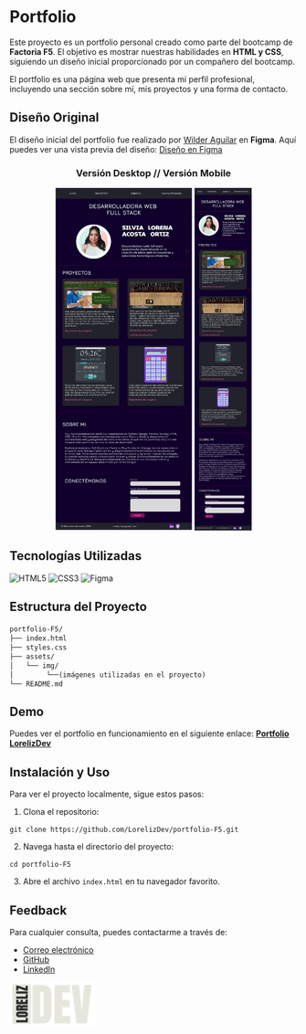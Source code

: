 
# Portfolio

Este proyecto es un portfolio personal creado como parte del bootcamp de **Factoria F5**. El objetivo es mostrar nuestras habilidades en **HTML y CSS**, siguiendo un diseño inicial proporcionado por un compañero del bootcamp.

El portfolio es una página web que presenta mi perfil profesional, incluyendo una sección sobre mí, mis proyectos y una forma de contacto.

## Diseño Original

El diseño inicial del portfolio fue realizado por [Wilder Aguilar](https://github.com/Wilder-Aguilar) en **Figma**. Aquí puedes ver una vista previa del diseño: [Diseño en Figma](https://www.figma.com/design/gK2AUPv0fmHjFGH87TyTc2/PROYECTO-1---PORTAFOLIO-LORENA-ACOSTA.wa?node-id=605-443&t=aosgvEFGwo149B4v-1)

<div align="center">
    <h3>Versión Desktop // Versión Mobile</h3>
    <img src="assets/img/figma_desktop_design.png" alt="Diseño Figma - Versión Desktop" height="600"/>
    <img src="assets/img/figma_mobile_design.png" alt="Diseño Figma - Versión Desktop" height="600"/>
</div>

## Tecnologías Utilizadas
![HTML5](https://img.shields.io/badge/html5-%23E34F26.svg?style=for-the-badge&logo=html5&logoColor=white)
![CSS3](https://img.shields.io/badge/css3-%231572B6.svg?style=for-the-badge&logo=css3&logoColor=white)
![Figma](https://img.shields.io/badge/figma-%23F24E1E.svg?style=for-the-badge&logo=figma&logoColor=white)

## Estructura del Proyecto

```
portfolio-F5/
├── index.html
├── styles.css
├── assets/
│   └── img/
│        └──(imágenes utilizadas en el proyecto)
└── README.md
```

## Demo

Puedes ver el portfolio en funcionamiento en el siguiente enlace: **[Portfolio LorelizDev](https://lorelizdev.github.io/portfolio-F5/)**

## Instalación y Uso

Para ver el proyecto localmente, sigue estos pasos:

1. Clona el repositorio:
```
git clone https://github.com/LorelizDev/portfolio-F5.git
```

2. Navega hasta el directorio del proyecto:
```
cd portfolio-F5
```
3. Abre el archivo `index.html` en tu navegador favorito.

## Feedback

Para cualquier consulta, puedes contactarme a través de:

* [Correo electrónico](mailto:loreliz.dev@gmail.com)
* [GitHub](https://github.com/LorelizDev)
* [LinkedIn](https://github.com/LorelizDev](https://www.linkedin.com/in/silvia-lorena-acosta-ortiz/))

<img src="assets/img/logo-LorelizDev.png" alt="Diseño Figma - Versión Desktop" width="150"/>